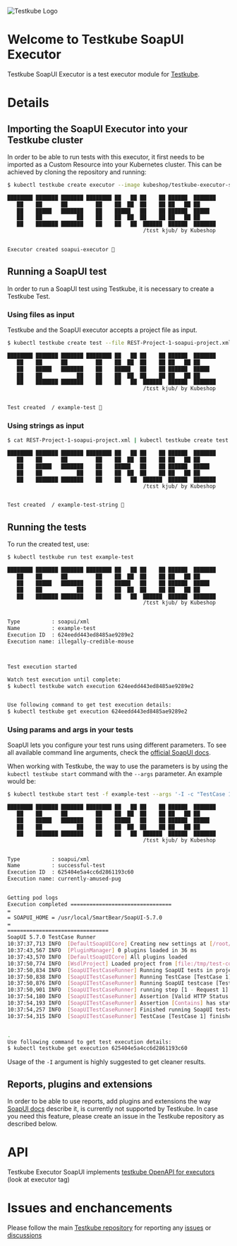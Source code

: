![Testkube Logo](https://raw.githubusercontent.com/kubeshop/testkube/main/assets/testkube-color-gray.png)

# Welcome to Testkube SoapUI Executor

Testkube SoapUI Executor is a test executor module for [Testkube](https://testkube.io).

# Details

## Importing the SoapUI Executor into your Testkube cluster

In order to be able to run tests with this executor, it first needs to be imported as a Custom Resource into your Kubernetes cluster.
This can be achieved by cloning the repository and running:

```bash
$ kubectl testkube create executor --image kubeshop/testkube-executor-soapui:latest --types "soapui/xml" --name soapui-executor

████████ ███████ ███████ ████████ ██   ██ ██    ██ ██████  ███████ 
   ██    ██      ██         ██    ██  ██  ██    ██ ██   ██ ██      
   ██    █████   ███████    ██    █████   ██    ██ ██████  █████   
   ██    ██           ██    ██    ██  ██  ██    ██ ██   ██ ██      
   ██    ███████ ███████    ██    ██   ██  ██████  ██████  ███████ 
                                           /tɛst kjub/ by Kubeshop


Executor created soapui-executor 🥇
```

## Running a SoapUI test

In order to run a SoapUI test using Testkube, it is necessary to create a Testkube Test.

### Using files as input

Testkube and the SoapUI executor accepts a project file as input.

```bash
$ kubectl testkube create test --file REST-Project-1-soapui-project.xml --type soapui/xml --name example-test

████████ ███████ ███████ ████████ ██   ██ ██    ██ ██████  ███████ 
   ██    ██      ██         ██    ██  ██  ██    ██ ██   ██ ██      
   ██    █████   ███████    ██    █████   ██    ██ ██████  █████   
   ██    ██           ██    ██    ██  ██  ██    ██ ██   ██ ██      
   ██    ███████ ███████    ██    ██   ██  ██████  ██████  ███████ 
                                           /tɛst kjub/ by Kubeshop


Test created  / example-test 🥇

```

### Using strings as input

```bash
$ cat REST-Project-1-soapui-project.xml | kubectl testkube create test --type soapui/xml --name example-test-string

████████ ███████ ███████ ████████ ██   ██ ██    ██ ██████  ███████ 
   ██    ██      ██         ██    ██  ██  ██    ██ ██   ██ ██      
   ██    █████   ███████    ██    █████   ██    ██ ██████  █████   
   ██    ██           ██    ██    ██  ██  ██    ██ ██   ██ ██      
   ██    ███████ ███████    ██    ██   ██  ██████  ██████  ███████ 
                                           /tɛst kjub/ by Kubeshop


Test created  / example-test-string 🥇

```

## Running the tests

To run the created test, use:

```bash
$ kubectl testkube run test example-test

████████ ███████ ███████ ████████ ██   ██ ██    ██ ██████  ███████ 
   ██    ██      ██         ██    ██  ██  ██    ██ ██   ██ ██      
   ██    █████   ███████    ██    █████   ██    ██ ██████  █████   
   ██    ██           ██    ██    ██  ██  ██    ██ ██   ██ ██      
   ██    ███████ ███████    ██    ██   ██  ██████  ██████  ███████ 
                                           /tɛst kjub/ by Kubeshop


Type          : soapui/xml
Name          : example-test
Execution ID  : 624eedd443ed8485ae9289e2
Execution name: illegally-credible-mouse



Test execution started

Watch test execution until complete:
$ kubectl testkube watch execution 624eedd443ed8485ae9289e2


Use following command to get test execution details:
$ kubectl testkube get execution 624eedd443ed8485ae9289e2

```

### Using params and args in your tests

SoapUI lets you configure your test runs using different parameters. To see all available command line arguments, check the [official SoapUI docs](https://www.soapui.org/docs/test-automation/running-functional-tests/).

When working with Testkube, the way to use the parameters is by using the `kubectl testkube start` command with the `--args` parameter.
An example would be:

```bash
$ kubectl testkube start test -f example-test --args '-I -c "TestCase 1"'

████████ ███████ ███████ ████████ ██   ██ ██    ██ ██████  ███████ 
   ██    ██      ██         ██    ██  ██  ██    ██ ██   ██ ██      
   ██    █████   ███████    ██    █████   ██    ██ ██████  █████   
   ██    ██           ██    ██    ██  ██  ██    ██ ██   ██ ██      
   ██    ███████ ███████    ██    ██   ██  ██████  ██████  ███████ 
                                           /tɛst kjub/ by Kubeshop


Type          : soapui/xml
Name          : successful-test
Execution ID  : 625404e5a4cc6d2861193c60
Execution name: currently-amused-pug


Getting pod logs
Execution completed ================================
=
= SOAPUI_HOME = /usr/local/SmartBear/SoapUI-5.7.0
=
================================
SoapUI 5.7.0 TestCase Runner
10:37:37,713 INFO  [DefaultSoapUICore] Creating new settings at [/root/soapui-settings.xml]
10:37:43,567 INFO  [PluginManager] 0 plugins loaded in 36 ms
10:37:43,570 INFO  [DefaultSoapUICore] All plugins loaded
10:37:50,774 INFO  [WsdlProject] Loaded project from [file:/tmp/test-content359342991]
10:37:50,834 INFO  [SoapUITestCaseRunner] Running SoapUI tests in project [REST Project 2]
10:37:50,838 INFO  [SoapUITestCaseRunner] Running TestCase [TestCase 1]
10:37:50,876 INFO  [SoapUITestCaseRunner] Running SoapUI testcase [TestCase 1]
10:37:50,901 INFO  [SoapUITestCaseRunner] running step [1 - Request 1]
10:37:54,180 INFO  [SoapUITestCaseRunner] Assertion [Valid HTTP Status Codes] has status VALID
10:37:54,193 INFO  [SoapUITestCaseRunner] Assertion [Contains] has status VALID
10:37:54,257 INFO  [SoapUITestCaseRunner] Finished running SoapUI testcase [TestCase 1], time taken: 990ms, status: FINISHED
10:37:54,315 INFO  [SoapUITestCaseRunner] TestCase [TestCase 1] finished with status [FINISHED] in 990ms


.
Use following command to get test execution details:
$ kubectl testkube get execution 625404e5a4cc6d2861193c60
```

Usage of the `-I` argument is highly suggested to get cleaner results.

## Reports, plugins and extensions

In order to be able to use reports, add plugins and extensions the way [SoapUI docs](https://www.soapui.org/docs/test-automation/running-in-docker/) describe it, is currently not supported by Testkube.
In case you need this feature, please create an issue in the Testkube repository as described below.

# API

Testkube Executor SoapUI implements [testkube OpenAPI for executors](https://docs.testkube.io/openapi#tag/executor) (look at executor tag)

# Issues and enchancements

Please follow the main [Testkube repository](https://github.com/kubeshop/testkube) for reporting any [issues](https://github.com/kubeshop/testkube/issues) or [discussions](https://github.com/kubeshop/testkube/discussions)
